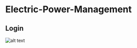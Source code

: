 # Electric-Power-Management

## Login
![alt text](https://drive.google.com/open?id=1waFBl5-JH0VgeibpwOuI0layo6BS2AkC)
